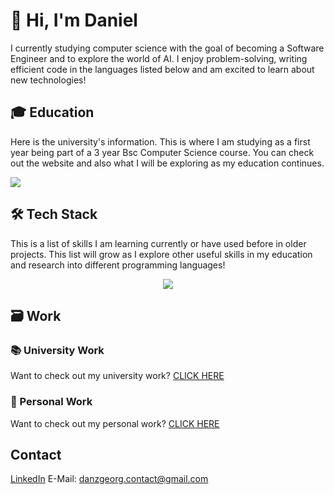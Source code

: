# 👋 Hi, I'm Daniel
I currently studying computer science with the goal of becoming a Software Engineer and to explore the world of AI. I enjoy problem-solving, writing efficient code in the languages listed below and am excited to learn about new technologies!

## 🎓 Education
<p>
  Here is the university's information. This is where I am studying as a first year being part of a 3 year Bsc Computer Science course. You can check out the website and also what I will be exploring as my education continues.
</p>

<p>
  <a href="https://www.city.ac.uk/">
    <img src="https://ca.studyacrossthepond.com/sites/default/files/city_uol_new_0.png"/>
  </a>
</p>

## 🛠 Tech Stack
<p>
  This is a list of skills I am learning currently or have used before in older projects. This list will grow as I explore other useful skills in my education and research into different programming languages!
</p>  
<p align="center">
  <a href="https://skillicons.dev">
    <img src="https://skillicons.dev/icons?i=godot,html,java,js,mysql,processing,py,replit&perline=4&theme=dark" />
  </a>
</p>

## 🗃️ Work

### 📚 University Work
Want to check out my university work? [CLICK HERE](https://github.com/tandpfun/skill-icons#icons-list)

### 📁 Personal Work
Want to check out my personal work? [CLICK HERE](https://github.com/tandpfun/skill-icons#icons-list)

## Contact
[LinkedIn](https://www.linkedin.com/in/daniel-georgiev-a2aa1832b/)
E-Mail: danzgeorg.contact@gmail.com
